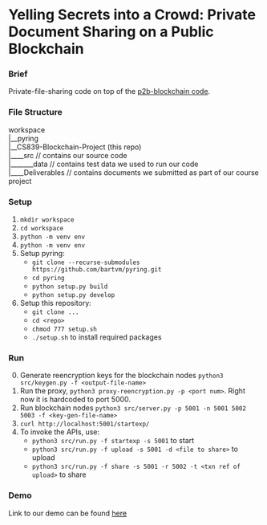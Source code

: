 # Yelling Secrets into a Crowd: Private Document Sharing on a Public Blockchain

### Brief
Private-file-sharing code on top of the [p2b-blockchain code](https://gist.github.com/darkryder/5a92647cd268458239720eec44a5d8a7).

### File Structure
workspace  
|__pyring  
|__CS839-Blockchain-Project (this repo)  
|____src // contains our source code  
|_______data // contains test data we used to run our code  
|____Deliverables // contains documents we submitted as part of our course project  


### Setup
1. `mkdir workspace`
2. `cd workspace`
3. `python -m venv env`
4. `python -m venv env` 
5. Setup pyring: 
    - `git clone --recurse-submodules https://github.com/bartvm/pyring.git`
    - `cd pyring`
    - `python setup.py build`
    - `python setup.py develop`
6. Setup this repository:
    - `git clone ...`
    - `cd <repo>`
    - `chmod 777 setup.sh`
    - `./setup.sh` to install required packages


### Run
0. Generate reencryption keys for the blockchain nodes `python3 src/keygen.py -f <output-file-name>`
1. Run the proxy, `python3 proxy-reencryption.py -p <port num>`. Right now it is hardcoded to port 5000. 
2. Run blockchain nodes `python3 src/server.py -p 5001 -n 5001 5002 5003 -f <key-gen-file-name>`
3. `curl http://localhost:5001/startexp/`
4. To invoke the APIs, use: 
    - `python3 src/run.py -f startexp -s 5001` to start
    - `python3 src/run.py -f upload -s 5001 -d <file to share>` to upload  
    - `python3 src/run.py -f share -s 5001 -r 5002 -t <txn ref of upload>` to share

### Demo
Link to our demo can be found [here](https://drive.google.com/file/d/1iiJntQNEOz9gPwWnbHgYZVDrS7mmgfvX/view?usp=sharing)
